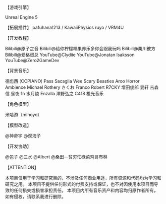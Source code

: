 


【游戏引擎】

Unreal Engine 5



【拓展插件】
pafuhana1213 / KawaiiPhysics
ruyo / VRM4U



【开发教程】

Bilibili@原子之音
Bilibili@给你柠檬椰果养乐多你会跟我玩吗
Bilibili@栗川彼方
Bilibili@爱格蛋总
YouTube@Clydiie
YouTube@Jonatan Isaksson
YouTube@Zero2GameDev



【背景音乐】

德彪西 (CCPIANO)
Pass Sacaglia
Wee Scary Beasties
Aroo
Horror Ambience
Michael Rothery
きくお
Franco Robert
R7CKY
増田俊郎
昙轩
吉森信
昼夜
1n
水月陵
Enzalla
澤野弘之
C418
橙光音乐



【角色模型】

米哈游（mihoyo）



【模型改造】

@神帝宇
@观海子



【开发协助】

@包子
@三水
@Albert
@桑田—贫穷忙碌菜鸡哥布林



【ATTENTION】

本项目仅用于学习和研究目的，不涉及任何商业用途，所有资源和代码均为学习和研究之用。
本项目不提供任何形式的付费支持或保证，也不对因使用本项目而导致的任何损失或损害承担责任。
本项目内所有音乐资产和内容均归原作者所有。如有侵权，请联系我进行删除。


